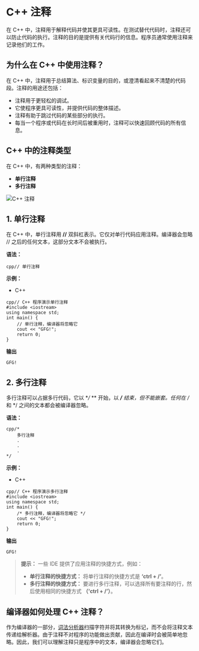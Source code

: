 # C++ 注释

在 C++ 中，注释用于解释代码并使其更具可读性。在测试替代代码时，注释还可以防止代码的执行。注释的目的是提供有关代码行的信息。程序员通常使用注释来记录他们的工作。

## 为什么在 C++ 中使用注释？

在 C++ 中，注释用于总结算法、标识变量的目的，或澄清看起来不清楚的代码段。注释的用途还包括：

- 注释用于更轻松的调试。
- 它使程序更具可读性，并提供代码的整体描述。
- 注释有助于跳过代码的某些部分的执行。
- 每当一个程序或代码在长时间后被重用时，注释可以快速回顾代码的所有信息。

## C++ 中的注释类型

在 C++ 中，有两种类型的注释：

- **单行注释**
- **多行注释**

![C++ 注释](https://media.geeksforgeeks.org/wp-content/cdn-uploads/20191113114930/Comments.png)

## 1. 单行注释

在 C++ 中，单行注释用 **//** 双斜杠表示。它仅对单行代码应用注释。编译器会忽略 // 之后的任何文本，这部分文本不会被执行。

**语法：**

```
cpp// 单行注释
```

**示例：**

- C++

```
cpp// C++ 程序演示单行注释
#include <iostream>
using namespace std;
int main() {
    // 单行注释，编译器将忽略它
    cout << "GFG!";
    return 0;
}
```

**输出**

```
GFG!
```

## 2. 多行注释

多行注释可以占据多行代码，它以 **/* ** 开始，以 ***/** 结束，但不能嵌套。任何在 /* 和 */ 之间的文本都会被编译器忽略。

**语法：**

```
cpp/*
    多行注释
    .
    .
    .
*/
```

**示例：**

- C++

```
cpp// C++ 程序演示多行注释
#include <iostream>
using namespace std;
int main() {
    /* 多行注释，编译器将忽略它 */
    cout << "GFG!";
    return 0;
}
```

**输出**

```
GFG!
```

> **提示：** 一些 IDE 提供了应用注释的快捷方式，例如：
>
> - **单行注释的快捷方式：** 将单行注释的快捷方式是 **‘ctrl + /’**。
> - **多行注释的快捷方式：** 要进行多行注释，可以选择所有要注释的行，然后使用相同的快捷方式 **（‘ctrl + /’）**。

## 编译器如何处理 C++ 注释？

作为编译器的一部分，[词法分析器](https://www.geeksforgeeks.org/introduction-of-lexical-analysis/)扫描字符并将其转换为标记，而不会将注释文本传递给解析器。由于注释不对程序的功能做出贡献，因此在编译时会被简单地忽略。因此，我们可以理解注释只是程序中的文本，编译器会忽略它们。